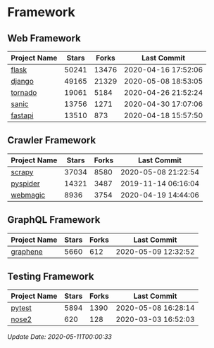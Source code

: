 # Framework

## Web Framework

| Project Name | Stars | Forks | Last Commit |
| ------------ | ----- | ----- | ----------- |
| [flask](https://github.com/pallets/flask) | 50241 | 13476 | 2020-04-16 17:52:06 |
| [django](https://github.com/django/django) | 49165 | 21329 | 2020-05-08 18:53:05 |
| [tornado](https://github.com/tornadoweb/tornado) | 19061 | 5184 | 2020-04-26 21:52:24 |
| [sanic](https://github.com/huge-success/sanic) | 13756 | 1271 | 2020-04-30 17:07:06 |
| [fastapi](https://github.com/tiangolo/fastapi) | 13510 | 873 | 2020-04-18 15:57:50 |

## Crawler Framework

| Project Name | Stars | Forks | Last Commit |
| ------------ | ----- | ----- | ----------- |
| [scrapy](https://github.com/scrapy/scrapy) | 37034 | 8580 | 2020-05-08 21:22:54 |
| [pyspider](https://github.com/binux/pyspider) | 14321 | 3487 | 2019-11-14 06:16:04 |
| [webmagic](https://github.com/code4craft/webmagic) | 8936 | 3754 | 2020-04-19 14:44:06 |

## GraphQL Framework

| Project Name | Stars | Forks | Last Commit |
| ------------ | ----- | ----- | ----------- |
| [graphene](https://github.com/graphql-python/graphene) | 5660 | 612 | 2020-05-09 12:32:52 |

## Testing Framework

| Project Name | Stars | Forks | Last Commit |
| ------------ | ----- | ----- | ----------- |
| [pytest](https://github.com/pytest-dev/pytest) | 5894 | 1390 | 2020-05-08 16:28:14 |
| [nose2](https://github.com/nose-devs/nose2) | 620 | 128 | 2020-03-03 16:52:03 |

*Update Date: 2020-05-11T00:00:33*